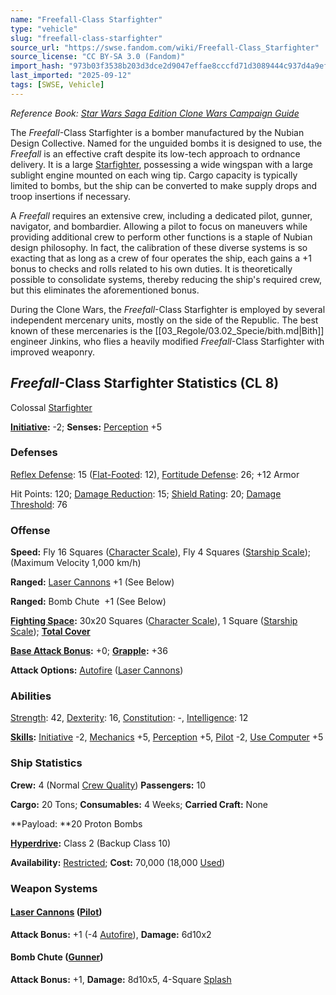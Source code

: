 ```yaml
---
name: "Freefall-Class Starfighter"
type: "vehicle"
slug: "freefall-class-starfighter"
source_url: "https://swse.fandom.com/wiki/Freefall-Class_Starfighter"
source_license: "CC BY-SA 3.0 (Fandom)"
import_hash: "973b03f3538b203d3dce2d9047effae8cccfd71d3089444c937d4a9ef81d27a5"
last_imported: "2025-09-12"
tags: [SWSE, Vehicle]
---
```

*Reference Book: [Star Wars Saga Edition Clone Wars Campaign Guide](https://swse.fandom.com/wiki/Star_Wars_Saga_Edition_Clone_Wars_Campaign_Guide)*

The *Freefall*-Class Starfighter is a bomber manufactured by the Nubian Design Collective. Named for the unguided bombs it is designed to use, the *Freefall* is an effective craft despite its low-tech approach to ordnance delivery. It is a large [Starfighter](https://swse.fandom.com/wiki/Starfighter), possessing a wide wingspan with a large sublight engine mounted on each wing tip. Cargo capacity is typically limited to bombs, but the ship can be converted to make supply drops and troop insertions if necessary. 

A *Freefall* requires an extensive crew, including a dedicated pilot, gunner, navigator, and bombardier. Allowing a pilot to focus on maneuvers while providing additional crew to perform other functions is a staple of Nubian design philosophy. In fact, the calibration of these diverse systems is so exacting that as long as a crew of four operates the ship, each gains a +1 bonus to checks and rolls related to his own duties. It is theoretically possible to consolidate systems, thereby reducing the ship's required crew, but this eliminates the aforementioned bonus. 

During the Clone Wars, the *Freefall*-Class Starfighter is employed by several independent mercenary units, mostly on the side of the Republic. The best known of these mercenaries is the [[03_Regole/03.02_Specie/bith.md|Bith]] engineer Jinkins, who flies a heavily modified *Freefall*-Class Starfighter with improved weaponry. 

## *Freefall*-Class Starfighter Statistics (CL 8)
Colossal [Starfighter](https://swse.fandom.com/wiki/Starfighter)

**[Initiative](https://swse.fandom.com/wiki/Initiative):** -2; **Senses:** [Perception](https://swse.fandom.com/wiki/Perception) +5
### Defenses
[Reflex Defense](https://swse.fandom.com/wiki/Reflex_Defense_(Vehicles)): 15 ([Flat-Footed](https://swse.fandom.com/wiki/Flat-Footed): 12), [Fortitude Defense](https://swse.fandom.com/wiki/Fortitude_Defense_(Vehicles)): 26; +12 Armor

Hit Points: 120; [Damage Reduction](https://swse.fandom.com/wiki/Damage_Reduction): 15; [Shield Rating](https://swse.fandom.com/wiki/Shield_Rating): 20; [Damage Threshold](https://swse.fandom.com/wiki/Damage_Threshold_(Vehicles)): 76
### Offense
**Speed:** Fly 16 Squares ([Character Scale](https://swse.fandom.com/wiki/Character_Scale)), Fly 4 Squares ([Starship Scale](https://swse.fandom.com/wiki/Starship_Scale)); (Maximum Velocity 1,000 km/h)

**Ranged:** [Laser Cannons](https://swse.fandom.com/wiki/Laser_Cannons) +1 (See Below)

**Ranged:** Bomb Chute  +1 (See Below)

**[Fighting Space](https://swse.fandom.com/wiki/Fighting_Space):** 30x20 Squares ([Character Scale](https://swse.fandom.com/wiki/Character_Scale)), 1 Square ([Starship Scale](https://swse.fandom.com/wiki/Starship_Scale)); **[Total Cover](https://swse.fandom.com/wiki/Total_Cover)**

**[Base Attack Bonus](https://swse.fandom.com/wiki/Base_Attack_Bonus):** +0; **[Grapple](https://swse.fandom.com/wiki/Grapple):** +36

**Attack Options:** [Autofire](https://swse.fandom.com/wiki/Autofire_(Vehicle_Combat)) ([Laser Cannons](https://swse.fandom.com/wiki/Laser_Cannons))
### Abilities
[Strength](https://swse.fandom.com/wiki/Strength): 42, [Dexterity](https://swse.fandom.com/wiki/Dexterity): 16, [Constitution](https://swse.fandom.com/wiki/Constitution): -, [Intelligence](https://swse.fandom.com/wiki/Intelligence): 12

**[Skills](https://swse.fandom.com/wiki/Skills):** [Initiative](https://swse.fandom.com/wiki/Initiative) -2, [Mechanics](https://swse.fandom.com/wiki/Mechanics) +5, [Perception](https://swse.fandom.com/wiki/Perception) +5, [Pilot](https://swse.fandom.com/wiki/Pilot) -2, [Use Computer](https://swse.fandom.com/wiki/Use_Computer) +5
### Ship Statistics
**Crew:** 4 (Normal [Crew Quality](https://swse.fandom.com/wiki/Crew_Quality)) **Passengers:** 10

**Cargo:** 20 Tons; **Consumables:** 4 Weeks; **Carried Craft:** None

**Payload: **20 Proton Bombs

**[Hyperdrive](https://swse.fandom.com/wiki/Hyperdrive):** Class 2 (Backup Class 10)

**Availability:** [Restricted](https://swse.fandom.com/wiki/Restricted); **Cost:** 70,000 (18,000 [Used](https://swse.fandom.com/wiki/Used))
### Weapon Systems
#### **[Laser Cannons](https://swse.fandom.com/wiki/Laser_Cannons) ([Pilot](https://swse.fandom.com/wiki/Pilot_(Vehicle_Combat)))**
**Attack Bonus:** +1 (-4 [Autofire](https://swse.fandom.com/wiki/Autofire_(Vehicle_Combat))), **Damage:** 6d10x2

#### **Bomb Chute ([Gunner](https://swse.fandom.com/wiki/Gunner))**
**Attack Bonus:** +1, **Damage:** 8d10x5, 4-Square [Splash](https://swse.fandom.com/wiki/Splash)